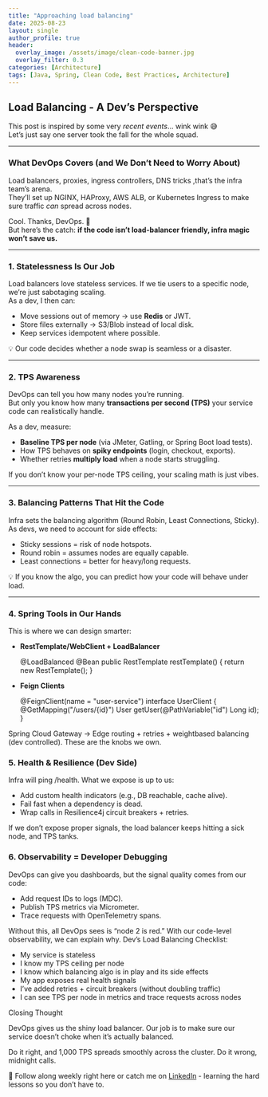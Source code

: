 ```yaml
---
title: "Approaching load balancing"
date: 2025-08-23
layout: single
author_profile: true
header:
  overlay_image: /assets/image/clean-code-banner.jpg
  overlay_filter: 0.3
categories: [Architecture]
tags: [Java, Spring, Clean Code, Best Practices, Architecture]
---
```


## Load Balancing - A Dev’s Perspective

This post is inspired by some very *recent events*… wink wink 😅  
Let’s just say one server took the fall for the whole squad.  

---

### What DevOps Covers (and We Don’t Need to Worry About)
Load balancers, proxies, ingress controllers, DNS tricks ,that’s the infra team’s arena.  
They’ll set up NGINX, HAProxy, AWS ALB, or Kubernetes Ingress to make sure traffic *can* spread across nodes.  

Cool. Thanks, DevOps. 🙏  
But here’s the catch: **if the code isn’t load-balancer friendly, infra magic won’t save us.** 

---

### 1. Statelessness Is Our Job
Load balancers love stateless services. If we tie users to a specific node, we’re just sabotaging scaling.  
As a dev, I then can:  
- Move sessions out of memory -> use **Redis** or JWT.  
- Store files externally -> S3/Blob instead of local disk.  
- Keep services idempotent where possible.  

💡 Our code decides whether a node swap is seamless or a disaster.  

---

### 2. TPS Awareness
DevOps can tell you how many nodes you’re running.  
But only you know how many **transactions per second (TPS)** your service code can realistically handle.  

As a dev, measure:  
- **Baseline TPS per node** (via JMeter, Gatling, or Spring Boot load tests).  
- How TPS behaves on **spiky endpoints** (login, checkout, exports).  
- Whether retries **multiply load** when a node starts struggling.  

If you don’t know your per-node TPS ceiling, your scaling math is just vibes.  

---

### 3. Balancing Patterns That Hit the Code
Infra sets the balancing algorithm (Round Robin, Least Connections, Sticky).  
As devs, we need to account for side effects:  
- Sticky sessions = risk of node hotspots.  
- Round robin = assumes nodes are equally capable.  
- Least connections = better for heavy/long requests.  

💡 If you know the algo, you can predict how your code will behave under load.  

---

### 4. Spring Tools in Our Hands
This is where we can design smarter:  

- **RestTemplate/WebClient + LoadBalancer**  
 
    @LoadBalanced
    @Bean
    public RestTemplate restTemplate() {
        return new RestTemplate();
    }

- **Feign Clients**

    @FeignClient(name = "user-service")
    interface UserClient {
        @GetMapping("/users/{id}")
        User getUser(@PathVariable("id") Long id);
    }

Spring Cloud Gateway -> Edge routing + retries + weightbased balancing (dev controlled).
These are the knobs we own.

### 5. Health & Resilience (Dev Side)

Infra will ping /health. What we expose is up to us:
- Add custom health indicators (e.g., DB reachable, cache alive).
- Fail fast when a dependency is dead.
- Wrap calls in Resilience4j circuit breakers + retries.

If we don’t expose proper signals, the load balancer keeps hitting a sick node, and TPS tanks.

### 6. Observability = Developer Debugging

DevOps can give you dashboards, but the signal quality comes from our code:
- Add request IDs to logs (MDC).
- Publish TPS metrics via Micrometer.
- Trace requests with OpenTelemetry spans.

Without this, all DevOps sees is “node 2 is red.” With our code-level observability, we can explain why.
Dev’s Load Balancing Checklist:

- My service is stateless
- I know my TPS ceiling per node
- I know which balancing algo is in play and its side effects
- My app exposes real health signals
- I’ve added retries + circuit breakers (without doubling traffic)
- I can see TPS per node in metrics and trace requests across nodes

Closing Thought

DevOps gives us the shiny load balancer.
Our job is to make sure our service doesn’t choke when it’s actually balanced.

Do it right, and 1,000 TPS spreads smoothly across the cluster.
Do it wrong, midnight calls.

📌 Follow along weekly right here or catch me on [LinkedIn](https://www.linkedin.com/in/maverikpunungwe/) - learning the hard lessons so you don’t have to.  
